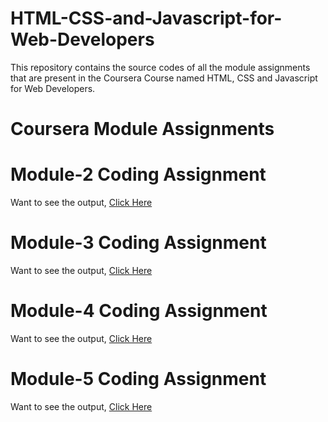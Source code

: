 # HTML-CSS-and-Javascript-for-Web-Developers

This repository contains the source codes of all the module assignments that are present in the Coursera Course named HTML, CSS and Javascript for Web Developers.



# Coursera Module Assignments

# Module-2 Coding Assignment

Want to see the output, [Click Here](https://aayush2307.github.io/HTML-CSS-and-Javascript-for-Web-Developers/Module-2/index.html)

# Module-3 Coding Assignment

Want to see the output, [Click Here](https://aayush2307.github.io/HTML-CSS-and-Javascript-for-Web-Developers/Module-3/index.html)

# Module-4 Coding Assignment

Want to see the output, [Click Here](https://aayush2307.github.io/HTML-CSS-and-Javascript-for-Web-Developers/Module-4/index.html)

# Module-5 Coding Assignment

Want to see the output, [Click Here](https://aayush2307.github.io/HTML-CSS-and-Javascript-for-Web-Developers/Module-5/index.html)
